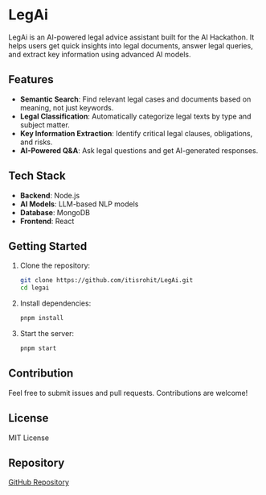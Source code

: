 # LegAi

LegAi is an AI-powered legal advice assistant built for the AI Hackathon. It helps users get quick insights into legal documents, answer legal queries, and extract key information using advanced AI models.

## Features
- **Semantic Search**: Find relevant legal cases and documents based on meaning, not just keywords.
- **Legal Classification**: Automatically categorize legal texts by type and subject matter.
- **Key Information Extraction**: Identify critical legal clauses, obligations, and risks.
- **AI-Powered Q&A**: Ask legal questions and get AI-generated responses.

## Tech Stack
- **Backend**: Node.js
- **AI Models**: LLM-based NLP models
- **Database**: MongoDB
- **Frontend**: React 

## Getting Started
1. Clone the repository:
   ```sh
   git clone https://github.com/itisrohit/LegAi.git
   cd legai
   ```
2. Install dependencies:
   ```sh
   pnpm install
   ```
3. Start the server:
   ```sh
   pnpm start
   ```

## Contribution
Feel free to submit issues and pull requests. Contributions are welcome!

## License
MIT License

## Repository
[GitHub Repository](https://github.com/itisrohit/LegAi)

